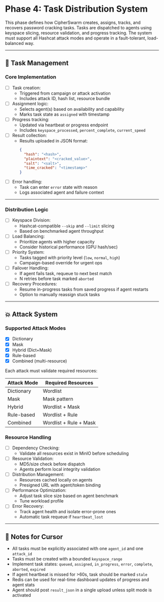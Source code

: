 
# Phase 4: Task Distribution System

This phase defines how CipherSwarm creates, assigns, tracks, and recovers password cracking tasks. Tasks are dispatched to agents using keyspace slicing, resource validation, and progress tracking. The system must support all Hashcat attack modes and operate in a fault-tolerant, load-balanced way.

---

## 🧾 Task Management

### Core Implementation

- [ ] Task creation:
  - Triggered from campaign or attack activation
  - Includes attack ID, hash list, resource bundle
- [ ] Assignment logic:
  - Selects agent(s) based on availability and capability
  - Marks task state as `assigned` with timestamp
- [ ] Progress tracking:
  - Updated via heartbeat or progress endpoint
  - Includes `keyspace_processed`, `percent_complete`, `current_speed`
- [ ] Result collection:
  - Results uploaded in JSON format:
    ```json
    {
      "hash": "<hash>",
      "plaintext": "<cracked_value>",
      "salt": "<salt>",
      "time_cracked": "<timestamp>"
    }
    ```
- [ ] Error handling:
  - Task can enter `error` state with reason
  - Logs associated agent and failure context

---

### Distribution Logic

- [ ] Keyspace Division:
  - Hashcat-compatible `--skip` and `--limit` slicing
  - Based on benchmarked agent throughput
- [ ] Load Balancing:
  - Prioritize agents with higher capacity
  - Consider historical performance (GPU hash/sec)
- [ ] Priority System:
  - Tasks tagged with priority level (`low`, `normal`, `high`)
  - Campaign-based override for urgent ops
- [ ] Failover Handling:
  - If agent fails task, requeue to next best match
  - N retries before task marked `aborted`
- [ ] Recovery Procedures:
  - Resume in-progress tasks from saved progress if agent restarts
  - Option to manually reassign stuck tasks

---

## 💥 Attack System

### Supported Attack Modes

- [x] Dictionary
- [x] Mask
- [x] Hybrid (Dict+Mask)
- [x] Rule-based
- [x] Combined (multi-resource)

Each attack must validate required resources:

| Attack Mode | Required Resources            |
|-------------|-------------------------------|
| Dictionary  | Wordlist                      |
| Mask        | Mask pattern                  |
| Hybrid      | Wordlist + Mask               |
| Rule-based  | Wordlist + Rule               |
| Combined    | Wordlist + Rule + Mask        |

### Resource Handling

- [ ] Dependency Checking:
  - Validate all resources exist in MinIO before scheduling
- [ ] Resource Validation:
  - MD5/size check before dispatch
  - Agents perform local integrity validation
- [ ] Distribution Management:
  - Resources cached locally on agents
  - Presigned URL with agent/token binding
- [ ] Performance Optimization:
  - Adjust task slice size based on agent benchmark
  - Tune workload profile
- [ ] Error Recovery:
  - Track agent health and isolate error-prone ones
  - Automatic task requeue if `heartbeat_lost`

---

## 🧠 Notes for Cursor

- All tasks must be explicitly associated with one `agent_id` and one `attack_id`
- Tasks must be created with a bounded `keyspace_range`
- Implement task states: `queued`, `assigned`, `in_progress`, `error`, `complete`, `aborted`, `expired`
- If agent heartbeat is missed for >60s, task should be marked `stale`
- Redis can be used for real-time dashboard updates of progress and agent stats
- Agent should post `result_json` in a single upload unless split mode is activated
